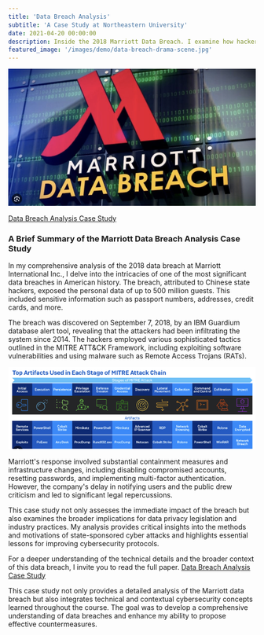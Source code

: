 ```yaml
---
title: 'Data Breach Analysis'
subtitle: 'A Case Study at Northeastern University'
date: 2021-04-20 00:00:00
description: Inside the 2018 Marriott Data Breach. I examine how hackers exposed sensitive information of up to 500 million guests and evaluate Marriott's response and its implications for data privacy and cybersecurity practices.
featured_image: '/images/demo/data-breach-drama-scene.jpg'
---
```


![](/images/demo/Marriott-Data-Breach.jpg)

[Data Breach Analysis Case Study](https://vkibaja.github.io/assets/Data-Breach-Analysis-Case-Study-Paper.pdf)

### A Brief Summary of the Marriott Data Breach Analysis Case Study

In my comprehensive analysis of the 2018 data breach at Marriott International Inc., I delve into the intricacies of one of the most significant data breaches in American history. The breach, attributed to Chinese state hackers, exposed the personal data of up to 500 million guests. This included sensitive information such as passport numbers, addresses, credit cards, and more.

The breach was discovered on September 7, 2018, by an IBM Guardium database alert tool, revealing that the attackers had been infiltrating the system since 2014. The hackers employed various sophisticated tactics outlined in the MITRE ATT&CK Framework, including exploiting software vulnerabilities and using malware such as Remote Access Trojans (RATs).

![](/images/demo/Mitre-Attack-Mapping.jpg)

Marriott's response involved substantial containment measures and infrastructure changes, including disabling compromised accounts, resetting passwords, and implementing multi-factor authentication. However, the company's delay in notifying users and the public drew criticism and led to significant legal repercussions.

This case study not only assesses the immediate impact of the breach but also examines the broader implications for data privacy legislation and industry practices. My analysis provides critical insights into the methods and motivations of state-sponsored cyber attacks and highlights essential lessons for improving cybersecurity protocols.

For a deeper understanding of the technical details and the broader context of this data breach, I invite you to read the full paper. [Data Breach Analysis Case Study](https://vkibaja.github.io/assets/Data.Breach.Analysis.Case.Study.Paper.pdf)

This case study not only provides a detailed analysis of the Marriott data breach but also integrates technical and contextual cybersecurity concepts learned throughout the course. The goal was to develop a comprehensive understanding of data breaches and enhance my ability to propose effective countermeasures.

